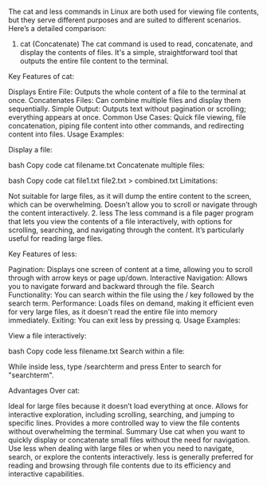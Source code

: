 The cat and less commands in Linux are both used for viewing file contents, but they serve different purposes and are suited to different scenarios. Here’s a detailed comparison:

1. cat (Concatenate)
The cat command is used to read, concatenate, and display the contents of files. It's a simple, straightforward tool that outputs the entire file content to the terminal.

Key Features of cat:

Displays Entire File: Outputs the whole content of a file to the terminal at once.
Concatenates Files: Can combine multiple files and display them sequentially.
Simple Output: Outputs text without pagination or scrolling; everything appears at once.
Common Use Cases: Quick file viewing, file concatenation, piping file content into other commands, and redirecting content into files.
Usage Examples:

Display a file:

bash
Copy code
cat filename.txt
Concatenate multiple files:

bash
Copy code
cat file1.txt file2.txt > combined.txt
Limitations:

Not suitable for large files, as it will dump the entire content to the screen, which can be overwhelming.
Doesn’t allow you to scroll or navigate through the content interactively.
2. less
The less command is a file pager program that lets you view the contents of a file interactively, with options for scrolling, searching, and navigating through the content. It’s particularly useful for reading large files.

Key Features of less:

Pagination: Displays one screen of content at a time, allowing you to scroll through with arrow keys or page up/down.
Interactive Navigation: Allows you to navigate forward and backward through the file.
Search Functionality: You can search within the file using the / key followed by the search term.
Performance: Loads files on demand, making it efficient even for very large files, as it doesn't read the entire file into memory immediately.
Exiting: You can exit less by pressing q.
Usage Examples:

View a file interactively:

bash
Copy code
less filename.txt
Search within a file:

While inside less, type /searchterm and press Enter to search for "searchterm".

Advantages Over cat:

Ideal for large files because it doesn’t load everything at once.
Allows for interactive exploration, including scrolling, searching, and jumping to specific lines.
Provides a more controlled way to view the file contents without overwhelming the terminal.
Summary
Use cat when you want to quickly display or concatenate small files without the need for navigation.
Use less when dealing with large files or when you need to navigate, search, or explore the contents interactively.
less is generally preferred for reading and browsing through file contents due to its efficiency and interactive capabilities.
